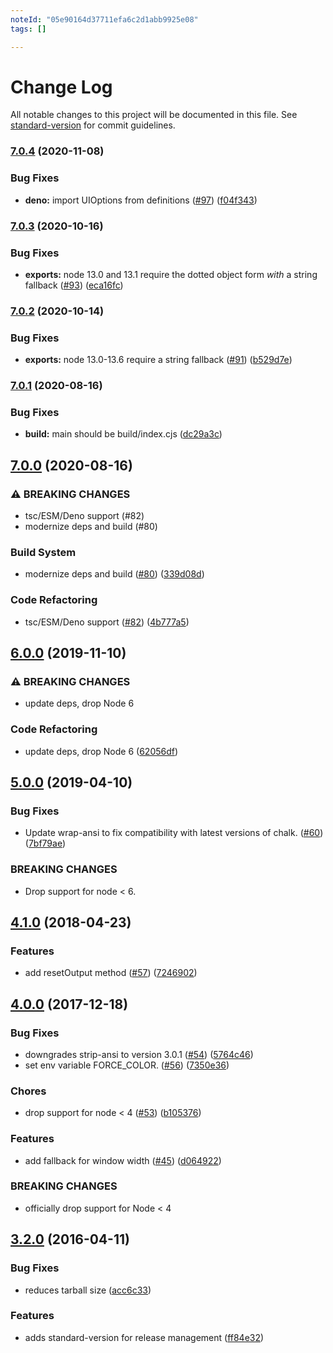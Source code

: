 ```yaml
---
noteId: "05e90164d37711efa6c2d1abb9925e08"
tags: []

---
```


# Change Log

All notable changes to this project will be documented in this file. See [standard-version](https://github.com/conventional-changelog/standard-version) for commit guidelines.

### [7.0.4](https://www.github.com/yargs/cliui/compare/v7.0.3...v7.0.4) (2020-11-08)


### Bug Fixes

* **deno:** import UIOptions from definitions ([#97](https://www.github.com/yargs/cliui/issues/97)) ([f04f343](https://www.github.com/yargs/cliui/commit/f04f3439bc78114c7e90f82ff56f5acf16268ea8))

### [7.0.3](https://www.github.com/yargs/cliui/compare/v7.0.2...v7.0.3) (2020-10-16)


### Bug Fixes

* **exports:** node 13.0 and 13.1 require the dotted object form _with_ a string fallback ([#93](https://www.github.com/yargs/cliui/issues/93)) ([eca16fc](https://www.github.com/yargs/cliui/commit/eca16fc05d26255df3280906c36d7f0e5b05c6e9))

### [7.0.2](https://www.github.com/yargs/cliui/compare/v7.0.1...v7.0.2) (2020-10-14)


### Bug Fixes

* **exports:** node 13.0-13.6 require a string fallback ([#91](https://www.github.com/yargs/cliui/issues/91)) ([b529d7e](https://www.github.com/yargs/cliui/commit/b529d7e432901af1af7848b23ed6cf634497d961))

### [7.0.1](https://www.github.com/yargs/cliui/compare/v7.0.0...v7.0.1) (2020-08-16)


### Bug Fixes

* **build:** main should be build/index.cjs ([dc29a3c](https://www.github.com/yargs/cliui/commit/dc29a3cc617a410aa850e06337b5954b04f2cb4d))

## [7.0.0](https://www.github.com/yargs/cliui/compare/v6.0.0...v7.0.0) (2020-08-16)


### ⚠ BREAKING CHANGES

* tsc/ESM/Deno support (#82)
* modernize deps and build (#80)

### Build System

* modernize deps and build ([#80](https://www.github.com/yargs/cliui/issues/80)) ([339d08d](https://www.github.com/yargs/cliui/commit/339d08dc71b15a3928aeab09042af94db2f43743))


### Code Refactoring

* tsc/ESM/Deno support ([#82](https://www.github.com/yargs/cliui/issues/82)) ([4b777a5](https://www.github.com/yargs/cliui/commit/4b777a5fe01c5d8958c6708695d6aab7dbe5706c))

## [6.0.0](https://www.github.com/yargs/cliui/compare/v5.0.0...v6.0.0) (2019-11-10)


### ⚠ BREAKING CHANGES

* update deps, drop Node 6

### Code Refactoring

* update deps, drop Node 6 ([62056df](https://www.github.com/yargs/cliui/commit/62056df))

## [5.0.0](https://github.com/yargs/cliui/compare/v4.1.0...v5.0.0) (2019-04-10)


### Bug Fixes

* Update wrap-ansi to fix compatibility with latest versions of chalk. ([#60](https://github.com/yargs/cliui/issues/60)) ([7bf79ae](https://github.com/yargs/cliui/commit/7bf79ae))


### BREAKING CHANGES

* Drop support for node < 6.



<a name="4.1.0"></a>
## [4.1.0](https://github.com/yargs/cliui/compare/v4.0.0...v4.1.0) (2018-04-23)


### Features

* add resetOutput method ([#57](https://github.com/yargs/cliui/issues/57)) ([7246902](https://github.com/yargs/cliui/commit/7246902))



<a name="4.0.0"></a>
## [4.0.0](https://github.com/yargs/cliui/compare/v3.2.0...v4.0.0) (2017-12-18)


### Bug Fixes

* downgrades strip-ansi to version 3.0.1 ([#54](https://github.com/yargs/cliui/issues/54)) ([5764c46](https://github.com/yargs/cliui/commit/5764c46))
* set env variable FORCE_COLOR. ([#56](https://github.com/yargs/cliui/issues/56)) ([7350e36](https://github.com/yargs/cliui/commit/7350e36))


### Chores

* drop support for node < 4 ([#53](https://github.com/yargs/cliui/issues/53)) ([b105376](https://github.com/yargs/cliui/commit/b105376))


### Features

* add fallback for window width ([#45](https://github.com/yargs/cliui/issues/45)) ([d064922](https://github.com/yargs/cliui/commit/d064922))


### BREAKING CHANGES

* officially drop support for Node < 4



<a name="3.2.0"></a>
## [3.2.0](https://github.com/yargs/cliui/compare/v3.1.2...v3.2.0) (2016-04-11)


### Bug Fixes

* reduces tarball size ([acc6c33](https://github.com/yargs/cliui/commit/acc6c33))

### Features

* adds standard-version for release management ([ff84e32](https://github.com/yargs/cliui/commit/ff84e32))
